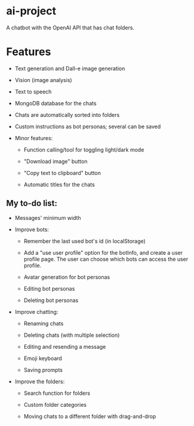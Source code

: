 # ai-project

A chatbot with the OpenAI API that has chat folders.

# Features

- Text generation and Dall-e image generation

- Vision (image analysis)

- Text to speech

- MongoDB database for the chats

- Chats are automatically sorted into folders

- Custom instructions as bot personas; several can be saved

- Minor features:

    - Function calling/tool for toggling light/dark mode

    - "Download image" button

    - "Copy text to clipboard" button

    - Automatic titles for the chats

## My to-do list:

- Messages' minimum width

- Improve bots:

    - Remember the last used bot's id (in localStorage)

    - Add a "use user profile" option for the botInfo, and create a user profile page. The user can choose which bots can access the user profile.

    - Avatar generation for bot personas

    - Editing bot personas
    
    - Deleting bot personas

- Improve chatting:

    - Renaming chats

    - Deleting chats (with multiple selection)

    - Editing and resending a message

    - Emoji keyboard

    - Saving prompts

- Improve the folders:

    - Search function for folders

    - Custom folder categories

    - Moving chats to a different folder with drag-and-drop